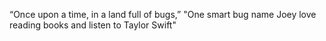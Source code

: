 “Once upon a time, in a land full of bugs,”
"One smart bug name Joey love reading books and listen to Taylor Swift"